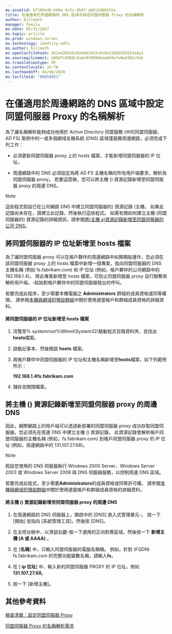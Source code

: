 ```yaml
---
ms.assetid: b7109e46-b66e-4c5c-8b87-a6611d68415a
title: 在僅適用於周邊網路的 DNS 區域中設定同盟伺服器 Proxy 的名稱解析
author: billmath
manager: femila
ms.date: 05/31/2017
ms.topic: article
ms.prod: windows-server
ms.technology: identity-adfs
ms.author: billmath
ms.openlocfilehash: 451ed2bb2b2da9481d33c6e9e339bb582824a4e1
ms.sourcegitcommit: b00d7c8968c4adc8f699dbee694afe6ed36bc9de
ms.translationtype: MT
ms.contentlocale: zh-TW
ms.lasthandoff: 04/08/2020
ms.locfileid: "80854921"
---
```

# <a name="configure-name-resolution-for-a-federation-server-proxy-in-a-dns-zone-that-serves-only-the-perimeter-network"></a>在僅適用於周邊網路的 DNS 區域中設定同盟伺服器 Proxy 的名稱解析


為了讓名稱解析能夠成功地用於 Active Directory 同盟服務 \(中的同盟伺服器，AD FS\) 案例中的一或多個網域名稱系統 \(DNS\) 區域僅服務周邊網路，必須完成下列工作：  
  
-   必須更新同盟伺服器 proxy 上的 hosts 檔案，才能新增同盟伺服器的 IP 位址。  
  
-   周邊網路中的 DNS 必須設定為將 AD FS 主機名稱的所有用戶端要求，解析為同盟伺服器 proxy。 若要這麼做，您可以將主機 \(\) 資源記錄新增至同盟伺服器 proxy 的周邊 DNS。  
  
> [!NOTE]  
> 這些程式假設已在公司網路 DNS 中建立同盟伺服器的\) 資源記錄 \(主機。 如果此記錄尚未存在，請建立此記錄，然後執行這些程式。 如需有關如何建立主機 \(同盟伺服器的\) 資源記錄的詳細資訊，請參閱[將&#40;主機 a&#41;資源記錄新增至同盟伺服器的公司 DNS](Add-a-Host--A--Resource-Record-to-Corporate-DNS-for-a-Federation-Server.md)。  
  
## <a name="add-the-ip-address-of-a-federation-server-to-the-hosts-file"></a>將同盟伺服器的 IP 位址新增至 hosts 檔案  
為了讓同盟伺服器 proxy 可以在帳戶夥伴的周邊網路中如預期般運作，您必須在該同盟伺服器 proxy 上的 hosts 檔案中新增一個專案，指向同盟伺服器的 DNS 主機名稱 \(例如 fs.fabrikam.com\) 和 IP 位址 \(例如，帳戶夥伴的公司網路中的 192.168.1.4\)。 將此專案新增至 hosts 檔案，可防止同盟伺服器 proxy 自行聯繫來解析用戶端，\-起始對帳戶夥伴中的同盟伺服器發出的呼叫。  
  
若要完成此程序，至少需要本機電腦之 **Administrators** 群組的成員資格或同等權限。  請參閱[本機與網域的預設群組](https://go.microsoft.com/fwlink/?LinkId=83477)中關於使用適當帳戶和群組成員資格的詳細資料。   
  
#### <a name="to-add-the-ip-address-of-a-federation-server-to-the-hosts-file"></a>將同盟伺服器的 IP 位址新增至 hosts 檔案  
  
1.  流覽至% systemroot%\\Winnt\\System32\\驅動程式目錄資料夾，並找出**hosts**檔案。  
  
2.  啟動記事本，然後開啟 **hosts** 檔案。  
  
3.  將帳戶夥伴中同盟伺服器的 IP 位址和主機名稱新增至**hosts**檔案，如下列範例所示：  
  
    **192.168.1.4fs.fabrikam.com**  
  
4.  儲存並關閉檔案。  
  
## <a name="add-a-host-a-resource-record-to-perimeter-dns-for-a-federation-server-proxy"></a>將主機 \(\) 資源記錄新增至同盟伺服器 proxy 的周邊 DNS  
因此，網際網路上的用戶端可以透過新部署的同盟伺服器 proxy 成功存取同盟伺服器，您必須先在周邊 DNS 中建立主機 \(\) 資源記錄。 此資源記錄會解析帳戶同盟伺服器的主機名稱 \(例如，fs.fabrikam.com\) 到帳戶同盟伺服器 proxy 的 IP 位址 \(例如，周邊網路中的 131.107.27.68\)。  
  
> [!NOTE]  
> 假設您使用的 DNS 伺服器執行 Windows 2000 Server、Windows Server 2003 或 Windows Server 2008 與 DNS 伺服器服務，以控制周邊 DNS 區域。  
  
若要完成此程式，至少需要**Administrators**的成員資格或同等許可權。  請參閱[本機與網域的預設群組](https://go.microsoft.com/fwlink/?LinkId=83477)中關於使用適當帳戶和群組成員資格的詳細資料。   
  
#### <a name="to-add-a-host-a-resource-record-to-perimeter-dns-for-a-federation-server-proxy"></a>將主機 \(\) 資源記錄新增至同盟伺服器 proxy 的周邊 DNS  
  
1.  在周邊網路的 DNS 伺服器上，開啟中的 [DNS] 嵌入式管理單元\-。 按一下 [開始] 並指向 [系統管理工具]，然後按 [DNS]。  
  
2.  在主控台樹中，以滑鼠右鍵\-按一下適用的正向對應區域，然後按一下 **新增主機 \(A 或 AAAA\)** 。  
  
3.  在 [**名稱**] 中，只輸入同盟伺服器的電腦名稱稱。 例如，針對 \(FQDN\) fs.fabrikam.com 的完整功能變數名稱，請輸入**fs**。  
  
4.  在 [ **ip 位址**] 中，輸入新的同盟伺服器 PROXY 的 IP 位址，例如**131.107.27.68**。  
  
5.  按一下 [新增主機]。  
  
## <a name="additional-references"></a>其他參考資料  
[檢查清單：設定同盟伺服器 Proxy](Checklist--Setting-Up-a-Federation-Server-Proxy.md)  
  
[同盟伺服器 Proxy 的名稱解析需求](https://technet.microsoft.com/library/dd807055.aspx)  
  

